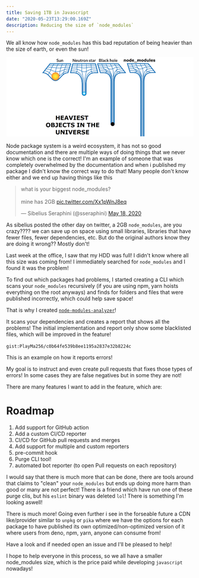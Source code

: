 ```yaml
---
title: Saving 1TB in Javascript
date: "2020-05-23T13:29:00.169Z"
description: Reducing the size of `node_modules`
---
```


We all know how `node_modules` has this bad reputation of being heavier than the size of earth, or even the sun!

![node meme](./meme.jpg "Node modules meme")

Node package system is a weird ecosystem, it has not so good documentation and there are multiple ways of doing things that we never know which one is the correct!
I'm an example of someone that was completely overwhelmed by the documentation and when i published my package I didn't know the correct way to do that! Many people don't know either and we end up having things like this

<blockquote class="twitter-tweet"><p lang="en" dir="ltr">what is your biggest node_modules?<br><br>mine has 2GB <a href="https://t.co/Xx1pWnJ8eq">pic.twitter.com/Xx1pWnJ8eq</a></p>&mdash; Sibelius Seraphini (@sseraphini) <a href="https://twitter.com/sseraphini/status/1262415141905235968?ref_src=twsrc%5Etfw">May 18, 2020</a></blockquote> <script async src="https://platform.twitter.com/widgets.js" charset="utf-8"></script>

As sibelius posted the other day on twitter, a 2GB `node_modules`, are you crazy????
we can save up on space using small libraries, libraries that have fewer files, fewer dependencies, etc. But do the original authors know they are doing it wrong?? Mostly don't!

Last week at the office, I saw that my HDD was full! I didn't know where all this size was coming from! I immediately searched for `node_modules` and I found it was the problem!

To find out which packages had problems, I started creating a CLI which scans your `node_modules` recursively (if you are using npm, yarn hoists everything on the root anyways) and finds for folders and files that were published incorrectly, which could help save space!

That is why I created [`node-modules-analyzer`](https://github.com/PlayMa256/node-module-analyzer)!

It scans your dependencies and creates a report that shows all the problems! The initial implementation and report only show some blacklisted files, which will be improved in the feature!

`gist:PlayMa256/c0b64fe539b8ee1195a2837e32b8224c`

This is an example on how it reports errors!

My goal is to instruct and even create pull requests that fixes those types of errors! In some cases they are false negatives but in some they are not!

There are many features I want to add in the feature, which are:

# Roadmap

1. Add support for GitHub action
2. Add a custom CI/CD reporter
3. CI/CD for GitHub pull requests and merges
4. Add support for multiple and custom reporters
5. pre-commit hook
6. Purge CLI tool!
7. automated bot reporter (to open Pull requests on each repository)

I would say that there is much more that can be done, there are tools around that claims to "clean" your `node_modules` but ends up doing more harm than good or many are not perfect! There is a friend which have run one of these purge clis, but his `eslint` binary was deleted `lol`! There is something I'm looking aswell!

There is much more! Going even further i see in the forseable future a CDN like/provider similar to `unpkg` or `pika` where we have the options for each package to have published its own optimized/non-optimized version of it where users from deno, npm, yarn, anyone can consume from!

Have a look and if needed open an issue and I'll be pleased to help!

I hope to help everyone in this process, so we all have a smaller node_modules size, which is the price paid while developing `javascript` nowadays!
